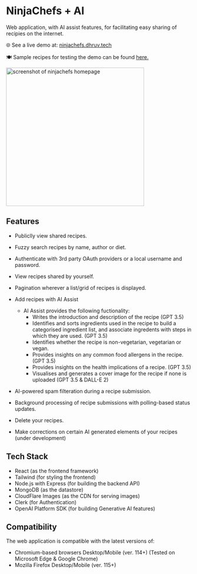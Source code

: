 # NinjaChefs + AI

Web application, with AI assist features, for facilitating easy sharing of recipies on the internet.

🌐 See a live demo at: [ninjachefs.dhruv.tech](https://go.dhruv.tech/p/ninjachefs)

🍽️ Sample recipes for testing the demo can be found [here.](https://github.com/dhruv-tech/ninjachefs/wiki)

<img src="https://github.com/dhruv-tech/ninjachefs/assets/26849655/5b1c885d-72ca-416d-988c-07f68267540f" alt="screenshot of ninjachefs homepage" height="375">

## Features

* Publiclly view shared recipes.

* Fuzzy search recipes by name, author or diet.

* Authenticate with 3rd party OAuth providers or a local username and password.

* View recipes shared by yourself.

* Pagination wherever a list/grid of recipes is displayed.

* Add recipes with AI Assist
  * AI Assist provides the following fuctionality:
    * Writes the introduction and description of the recipe (GPT 3.5)
    * Identifies and sorts ingredients used in the recipe to build a categorised ingredient list, and associate ingredents with steps in which they are used. (GPT 3.5)
    * Identifies whether the recipe is non-vegetarian, vegetarian or vegan.
    * Provides insights on any common food allergens in the recipe. (GPT 3.5)
    * Provides insights on the health implications of a recipe. (GPT 3.5)
    * Visualises and generates a cover image for the recipe if none is uploaded (GPT 3.5 & DALL-E 2)

* AI-powered spam filteration during a recipe submission.

* Background processing of recipe submissions with polling-based status updates.

* Delete your recipes.

* Make corrections on certain AI generated elements of your recipes (under development)

## Tech Stack

* React (as the frontend framework)
* Tailwind (for styling the frontend)
* Node.js with Express (for building the backend API)
* MongoDB (as the datastore)
* CloudFlare Images (as the CDN for serving images)
* Clerk (for Authentication)
* OpenAI Platform SDK (for building Generative AI features)

## Compatibility

The web application is compatible with the latest versions of:

* Chromium-based browsers Desktop/Mobile (ver. 114+) (Tested on Microsoft Edge & Google Chrome)
* Mozilla Firefox Desktop/Mobile (ver. 115+)

